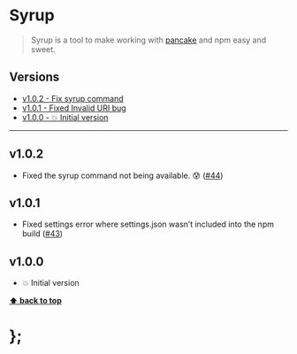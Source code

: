 Syrup
=====

> Syrup is a tool to make working with [pancake](https://github.com/govau/pancake) and npm easy and sweet.


## Versions

* [v1.0.2  - Fix syrup command](v102)
* [v1.0.1  - Fixed Invalid URI bug](v101)
* [v1.0.0  - 💥 Initial version](v100)


----------------------------------------------------------------------------------------------------------------------------------------------------------------


## v1.0.2

- Fixed the syrup command not being available. 😰 ([#44](https://github.com/govau/pancake/issues/44))


## v1.0.1

- Fixed settings error where settings.json wasn’t included into the npm build ([#43](https://github.com/govau/pancake/issues/43))


## v1.0.0

- 💥 Initial version


**[⬆ back to top](#contents)**


# };
